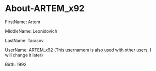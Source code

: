 # About-ARTEM_x92

FirstName: Artem

MiddleName: Leonidovich

LastName: Tarasov

UserName: ARTEM_x92 (This usernamem is also used with other users, I will change it later)

Birth: 1992

